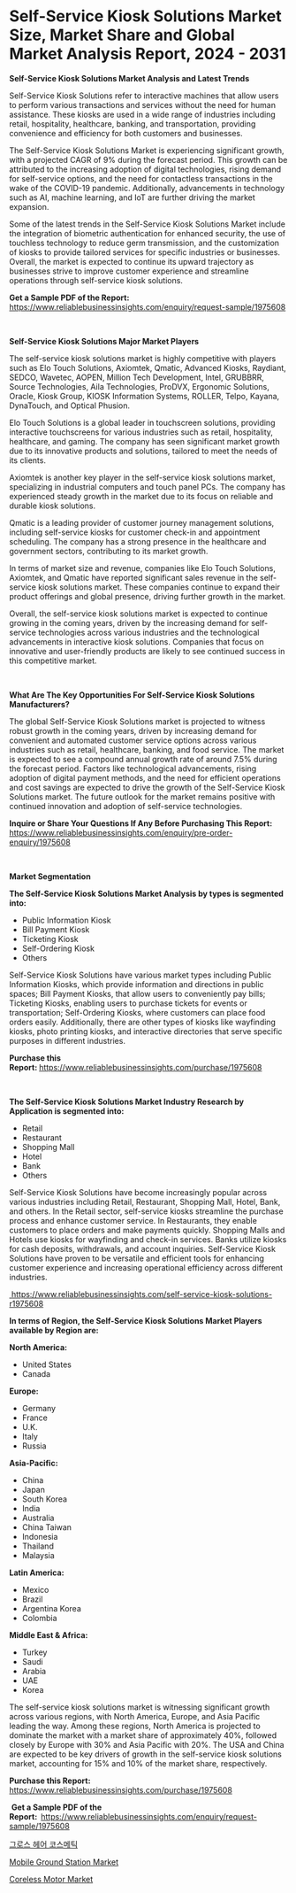 <p><h1>Self-Service Kiosk Solutions Market Size, Market Share and Global Market Analysis Report, 2024 - 2031</h1></p><p><strong>Self-Service Kiosk Solutions Market Analysis and Latest Trends</strong></p>
<p><p>Self-Service Kiosk Solutions refer to interactive machines that allow users to perform various transactions and services without the need for human assistance. These kiosks are used in a wide range of industries including retail, hospitality, healthcare, banking, and transportation, providing convenience and efficiency for both customers and businesses.</p><p>The Self-Service Kiosk Solutions Market is experiencing significant growth, with a projected CAGR of 9% during the forecast period. This growth can be attributed to the increasing adoption of digital technologies, rising demand for self-service options, and the need for contactless transactions in the wake of the COVID-19 pandemic. Additionally, advancements in technology such as AI, machine learning, and IoT are further driving the market expansion.</p><p>Some of the latest trends in the Self-Service Kiosk Solutions Market include the integration of biometric authentication for enhanced security, the use of touchless technology to reduce germ transmission, and the customization of kiosks to provide tailored services for specific industries or businesses. Overall, the market is expected to continue its upward trajectory as businesses strive to improve customer experience and streamline operations through self-service kiosk solutions.</p></p>
<p><strong>Get a Sample PDF of the Report:&nbsp;</strong> <a href="https://www.reliablebusinessinsights.com/enquiry/request-sample/1975608">https://www.reliablebusinessinsights.com/enquiry/request-sample/1975608</a></p>
<p>&nbsp;</p>
<p><strong>Self-Service Kiosk Solutions Major Market Players</strong></p>
<p><p>The self-service kiosk solutions market is highly competitive with players such as Elo Touch Solutions, Axiomtek, Qmatic, Advanced Kiosks, Raydiant, SEDCO, Wavetec, AOPEN, Million Tech Development, Intel, GRUBBRR, Source Technologies, Aila Technologies, ProDVX, Ergonomic Solutions, Oracle, Kiosk Group, KIOSK Information Systems, ROLLER, Telpo, Kayana, DynaTouch, and Optical Phusion.</p><p>Elo Touch Solutions is a global leader in touchscreen solutions, providing interactive touchscreens for various industries such as retail, hospitality, healthcare, and gaming. The company has seen significant market growth due to its innovative products and solutions, tailored to meet the needs of its clients.</p><p>Axiomtek is another key player in the self-service kiosk solutions market, specializing in industrial computers and touch panel PCs. The company has experienced steady growth in the market due to its focus on reliable and durable kiosk solutions.</p><p>Qmatic is a leading provider of customer journey management solutions, including self-service kiosks for customer check-in and appointment scheduling. The company has a strong presence in the healthcare and government sectors, contributing to its market growth.</p><p>In terms of market size and revenue, companies like Elo Touch Solutions, Axiomtek, and Qmatic have reported significant sales revenue in the self-service kiosk solutions market. These companies continue to expand their product offerings and global presence, driving further growth in the market.</p><p>Overall, the self-service kiosk solutions market is expected to continue growing in the coming years, driven by the increasing demand for self-service technologies across various industries and the technological advancements in interactive kiosk solutions. Companies that focus on innovative and user-friendly products are likely to see continued success in this competitive market.</p></p>
<p>&nbsp;</p>
<p><strong>What Are The Key Opportunities For Self-Service Kiosk Solutions Manufacturers?</strong></p>
<p><p>The global Self-Service Kiosk Solutions market is projected to witness robust growth in the coming years, driven by increasing demand for convenient and automated customer service options across various industries such as retail, healthcare, banking, and food service. The market is expected to see a compound annual growth rate of around 7.5% during the forecast period. Factors like technological advancements, rising adoption of digital payment methods, and the need for efficient operations and cost savings are expected to drive the growth of the Self-Service Kiosk Solutions market. The future outlook for the market remains positive with continued innovation and adoption of self-service technologies.</p></p>
<p><strong>Inquire or Share Your Questions If Any Before Purchasing This Report:</strong> <a href="https://www.reliablebusinessinsights.com/enquiry/pre-order-enquiry/1975608">https://www.reliablebusinessinsights.com/enquiry/pre-order-enquiry/1975608</a></p>
<p>&nbsp;</p>
<p><strong>Market Segmentation</strong></p>
<p><strong>The Self-Service Kiosk Solutions Market Analysis by types is segmented into:</strong></p>
<p><ul><li>Public Information Kiosk</li><li>Bill Payment Kiosk</li><li>Ticketing Kiosk</li><li>Self-Ordering Kiosk</li><li>Others</li></ul></p>
<p><p>Self-Service Kiosk Solutions have various market types including Public Information Kiosks, which provide information and directions in public spaces; Bill Payment Kiosks, that allow users to conveniently pay bills; Ticketing Kiosks, enabling users to purchase tickets for events or transportation; Self-Ordering Kiosks, where customers can place food orders easily. Additionally, there are other types of kiosks like wayfinding kiosks, photo printing kiosks, and interactive directories that serve specific purposes in different industries.</p></p>
<p><strong>Purchase this Report:&nbsp;</strong><a href="https://www.reliablebusinessinsights.com/purchase/1975608">https://www.reliablebusinessinsights.com/purchase/1975608</a></p>
<p>&nbsp;</p>
<p><strong>The Self-Service Kiosk Solutions Market Industry Research by Application is segmented into:</strong></p>
<p><ul><li>Retail</li><li>Restaurant</li><li>Shopping Mall</li><li>Hotel</li><li>Bank</li><li>Others</li></ul></p>
<p><p>Self-Service Kiosk Solutions have become increasingly popular across various industries including Retail, Restaurant, Shopping Mall, Hotel, Bank, and others. In the Retail sector, self-service kiosks streamline the purchase process and enhance customer service. In Restaurants, they enable customers to place orders and make payments quickly. Shopping Malls and Hotels use kiosks for wayfinding and check-in services. Banks utilize kiosks for cash deposits, withdrawals, and account inquiries. Self-Service Kiosk Solutions have proven to be versatile and efficient tools for enhancing customer experience and increasing operational efficiency across different industries.</p></p>
<p><a href="https://www.reliablebusinessinsights.com/self-service-kiosk-solutions-r1975608">&nbsp;https://www.reliablebusinessinsights.com/self-service-kiosk-solutions-r1975608</a></p>
<p><strong>In terms of Region, the Self-Service Kiosk Solutions Market Players available by Region are:</strong></p>
<p>
    <p> <strong> North America: </strong>
        <ul>
            <li>United States</li>
            <li>Canada</li>
        </ul>
        </p> 
    <p> <strong> Europe: </strong>
        <ul>
            <li>Germany</li>
            <li>France</li>
            <li>U.K.</li>
            <li>Italy</li>
            <li>Russia</li>
        </ul>
        </p> 
    <p> <strong> Asia-Pacific: </strong>
        <ul>
            <li>China</li>
            <li>Japan</li>
            <li>South Korea</li>
            <li>India</li>
            <li>Australia</li>
            <li>China Taiwan</li>
            <li>Indonesia</li>
            <li>Thailand</li>
            <li>Malaysia</li>
        </ul>
        </p> 
    <p> <strong> Latin America: </strong>
        <ul>
            <li>Mexico</li>
            <li>Brazil</li>
            <li>Argentina Korea</li>
            <li>Colombia</li>
        </ul>
        </p> 
    <p> <strong> Middle East & Africa: </strong>
        <ul>
            <li>Turkey</li>
            <li>Saudi</li>
            <li>Arabia</li>
            <li>UAE</li>
            <li>Korea</li>
        </ul>
    </p>
    </p>
<p><p>The self-service kiosk solutions market is witnessing significant growth across various regions, with North America, Europe, and Asia Pacific leading the way. Among these regions, North America is projected to dominate the market with a market share of approximately 40%, followed closely by Europe with 30% and Asia Pacific with 20%. The USA and China are expected to be key drivers of growth in the self-service kiosk solutions market, accounting for 15% and 10% of the market share, respectively.</p></p>
<p><strong>Purchase this Report: </strong><a href="https://www.reliablebusinessinsights.com/purchase/1975608">https://www.reliablebusinessinsights.com/purchase/1975608</a></p>
<p>&nbsp;<strong>Get a Sample PDF of the Report:&nbsp;&nbsp;</strong><a href="https://www.reliablebusinessinsights.com/enquiry/request-sample/1975608">https://www.reliablebusinessinsights.com/enquiry/request-sample/1975608</a></p>
<p><strong></strong></p>
<p><p><a href="https://github.com/PhilToryphy7876567/Market-Research-Report-List-2/blob/main/4997861178084.md">그로스 헤어 코스메틱</a></p><p><a href="https://github.com/sarohimweaach77/Market-Research-Report-List-1/blob/main/mobile-ground-station-market.md">Mobile Ground Station Market</a></p><p><a href="https://github.com/ajiariaa/Market-Research-Report-List-1/blob/main/coreless-motor-market.md">Coreless Motor Market</a></p></p>